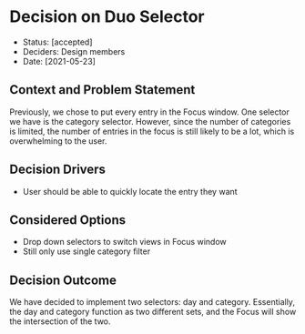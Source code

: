 # Decision on Duo Selector 

* Status: [accepted]
* Deciders: Design members
* Date: [2021-05-23]

## Context and Problem Statement

Previously, we chose to put every entry in the Focus window. One selector we have is the category selector. However, since the number of categories is limited, the number of entries in the focus is still likely to be a lot, which is overwhelming to the user. 

## Decision Drivers 

* User should be able to quickly locate the entry they want

## Considered Options

* Drop down selectors to switch views in Focus window
* Still only use single category filter

## Decision Outcome

We have decided to implement two selectors: day and category. Essentially, the day and category function as two different sets, and the Focus will show the intersection of the two.